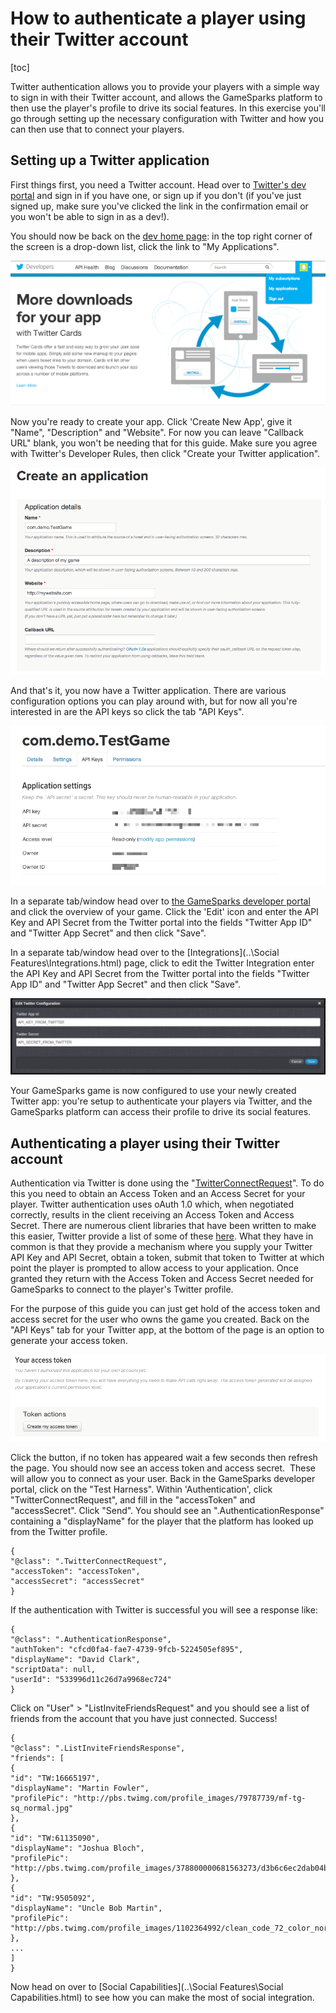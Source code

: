 # How to authenticate a player using their Twitter account

[toc]

Twitter authentication allows you to provide your players with a simple way to sign in with their Twitter account, and allows the GameSparks platform to then use the player's profile to drive its social features. In this exercise you'll go through setting up the necessary configuration with Twitter and how you can then use that to connect your players.

## Setting up a Twitter application

First things first, you need a Twitter account. Head over to [Twitter's dev portal](https://dev.twitter.com/user/login?destination=home) and sign in if you have one, or sign up if you don't (if you've just signed up, make sure you've clicked the link in the confirmation email or you won't be able to sign in as a dev!).

You should now be back on the [dev home page](http://dev.twitter.com): in the top right corner of the screen is a drop-down list, click the link to "My Applications".

![](img/AuthTwit/1.png)

Now you're ready to create your app. Click 'Create New App', give it "Name", "Description" and "Website". For now you can leave "Callback URL" blank, you won't be needing that for this guide. Make sure you agree with Twitter's Developer Rules, then click "Create your Twitter application".

![](img/AuthTwit/2.png)

And that's it, you now have a Twitter application. There are various configuration options you can play around with, but for now all you're interested in are the API keys so click the tab "API Keys".

![](img/AuthTwit/3.png)

 In a separate tab/window head over to [the GameSparks developer portal](https://portal.gamesparks.net) and click the overview of your game. Click the 'Edit' icon and enter the API Key and API Secret from the Twitter portal into the fields "Twitter App ID" and "Twitter App Secret" and then click "Save".

  In a separate tab/window head over to the [Integrations](..\Social Features\Integrations.html) page, click to edit the Twitter Integration enter the API Key and API Secret from the Twitter portal into the fields "Twitter App ID" and "Twitter App Secret" and then click "Save".

![](img/AuthTwit/4.png)

   Your GameSparks game is now configured to use your newly created Twitter app: you're setup to authenticate your players via Twitter, and the GameSparks platform can access their profile to drive its social features.

## Authenticating a player using their Twitter account

Authentication via Twitter is done using the "[TwitterConnectRequest](/documentation/request-api/authentication-request-api/twitterconnectrequest)". To do this you need to obtain an Access Token and an Access Secret for your player. Twitter authentication uses oAuth 1.0 which, when negotiated correctly, results in the client receiving an Access Token and Access Secret. There are numerous client libraries that have been written to make this easier, Twitter provide a list of some of these [here](https://dev.twitter.com/docs/twitter-libraries). What they have in common is that they provide a mechanism where you supply your Twitter API Key and API Secret, obtain a token, submit that token to Twitter at which point the player is prompted to allow access to your application. Once granted they return with the Access Token and Access Secret needed for GameSparks to connect to the player's Twitter profile.

For the purpose of this guide you can just get hold of the access token and access secret for the user who owns the game you created. Back on the "API Keys" tab for your Twitter app, at the bottom of the page is an option to generate your access token.

![](img/AuthTwit/5.png)

Click the button, if no token has appeared wait a few seconds then refresh the page. You should now see an access token and access secret.  These will allow you to connect as your user. Back in the GameSparks developer portal, click on the "Test Harness". Within 'Authentication', click "TwitterConnectRequest", and fill in the "accessToken" and "accessSecret". Click "Send". You should see an ".AuthenticationResponse" containing a "displayName" for the player that the platform has looked up from the Twitter profile.

```
{
"@class": ".TwitterConnectRequest",
"accessToken": "accessToken",
"accessSecret": "accessSecret"
}
```

If the authentication with Twitter is successful you will see a response like:

```
{
"@class": ".AuthenticationResponse",
"authToken": "cfcd0fa4-fae7-4739-9fcb-5224505ef895",
"displayName": "David Clark",
"scriptData": null,
"userId": "533996d11c26d7a9968ec724"
}
```

Click on "User" > "ListInviteFriendsRequest" and you should see a list of friends from the account that you have just connected. Success!

```
{
"@class": ".ListInviteFriendsResponse",
"friends": [
{
"id": "TW:16665197",
"displayName": "Martin Fowler",
"profilePic": "http://pbs.twimg.com/profile_images/79787739/mf-tg-sq_normal.jpg"
},
{
"id": "TW:61135090",
"displayName": "Joshua Bloch",
"profilePic": "http://pbs.twimg.com/profile_images/378800000681563273/d3b6c6ec2dab04b26e340b521d16f57c_normal.jpeg"
},
{
"id": "TW:9505092",
"displayName": "Uncle Bob Martin",
"profilePic": "http://pbs.twimg.com/profile_images/1102364992/clean_code_72_color_normal.png"
},
...
]
}
```
Now head on over to [Social Capabilities](..\Social Features\Social Capabilities.html) to see how you can make the most of social integration.
